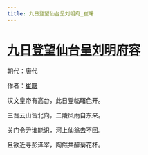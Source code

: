 ```yaml
---
title: 九日登望仙台呈刘明府_崔曙
---
```


# [九日登望仙台呈刘明府容](http://so.gushiwen.org/view_7195.aspx)

朝代：唐代

作者：[崔曙](http://so.gushiwen.org/author_775.aspx)

汉文皇帝有高台，此日登临曙色开。

三晋云山皆北向，二陵风雨自东来。

关门令尹谁能识，河上仙翁去不回。

且欲近寻彭泽宰，陶然共醉菊花杯。